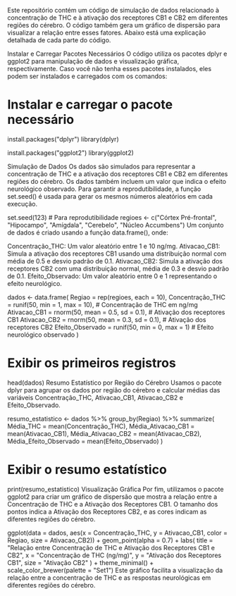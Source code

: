 Este repositório contém um código de simulação de dados relacionado à concentração de THC e à ativação dos receptores CB1 e CB2 em diferentes regiões do cérebro. O código também gera um gráfico de dispersão para visualizar a relação entre esses fatores. 
Abaixo está uma explicação detalhada de cada parte do código.

Instalar e Carregar Pacotes Necessários
O código utiliza os pacotes dplyr e ggplot2 para manipulação de dados e visualização gráfica, respectivamente. Caso você não tenha esses pacotes instalados, eles podem ser instalados e carregados com os comandos:
# Instalar e carregar o pacote necessário
install.packages("dplyr")
library(dplyr)

install.packages("ggplot2")
library(ggplot2)

Simulação de Dados
Os dados são simulados para representar a concentração de THC e a ativação dos receptores CB1 e CB2 em diferentes regiões do cérebro. Os dados também incluem um valor que indica o efeito neurológico observado. Para garantir a reprodutibilidade, a função set.seed() é usada para gerar os mesmos números aleatórios em cada execução.


set.seed(123)  # Para reprodutibilidade
regioes <- c("Córtex Pré-frontal", "Hipocampo", "Amígdala", "Cerebelo", "Núcleo Accumbens")
Um conjunto de dados é criado usando a função data.frame(), onde:

Concentração_THC: Um valor aleatório entre 1 e 10 ng/mg.
Ativacao_CB1: Simula a ativação dos receptores CB1 usando uma distribuição normal com média de 0.5 e desvio padrão de 0.1.
Ativacao_CB2: Simula a ativação dos receptores CB2 com uma distribuição normal, média de 0.3 e desvio padrão de 0.1.
Efeito_Observado: Um valor aleatório entre 0 e 1 representando o efeito neurológico.

dados <- data.frame(
  Regiao = rep(regioes, each = 10),
  Concentração_THC = runif(50, min = 1, max = 10),  # Concentração de THC em ng/mg
  Ativacao_CB1 = rnorm(50, mean = 0.5, sd = 0.1),   # Ativação dos receptores CB1
  Ativacao_CB2 = rnorm(50, mean = 0.3, sd = 0.1),   # Ativação dos receptores CB2
  Efeito_Observado = runif(50, min = 0, max = 1)    # Efeito neurológico observado
)

# Exibir os primeiros registros
head(dados)
Resumo Estatístico por Região do Cérebro
Usamos o pacote dplyr para agrupar os dados por região do cérebro e calcular médias das variáveis Concentração_THC, Ativacao_CB1, Ativacao_CB2 e Efeito_Observado.


resumo_estatistico <- dados %>%
  group_by(Regiao) %>%
  summarize(
    Média_THC = mean(Concentração_THC),
    Média_Ativacao_CB1 = mean(Ativacao_CB1),
    Média_Ativacao_CB2 = mean(Ativacao_CB2),
    Média_Efeito_Observado = mean(Efeito_Observado)
  )

# Exibir o resumo estatístico
print(resumo_estatistico)
Visualização Gráfica
Por fim, utilizamos o pacote ggplot2 para criar um gráfico de dispersão que mostra a relação entre a Concentração de THC e a Ativação dos Receptores CB1. O tamanho dos pontos indica a Ativação dos Receptores CB2, e as cores indicam as diferentes regiões do cérebro.


ggplot(data = dados, aes(x = Concentração_THC, y = Ativacao_CB1, color = Regiao, size = Ativacao_CB2)) +
  geom_point(alpha = 0.7) +
  labs(
    title = "Relação entre Concentração de THC e Ativação dos Receptores CB1 e CB2",
    x = "Concentração de THC (ng/mg)",
    y = "Ativação dos Receptores CB1",
    size = "Ativação CB2"
  ) +
  theme_minimal() +
  scale_color_brewer(palette = "Set1")
Este gráfico facilita a visualização da relação entre a concentração de THC e as respostas neurológicas em diferentes regiões do cérebro.
